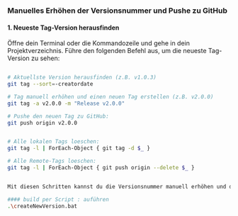 ### Manuelles Erhöhen der Versionsnummer und Pushe zu GitHub

#### 1. Neueste Tag-Version herausfinden
Öffne dein Terminal oder die Kommandozeile und gehe in dein Projektverzeichnis. Führe den folgenden Befehl aus, um die neueste Tag-Version zu sehen:
```sh

# Aktuellste Version herausfinden (z.B. v1.0.3)
git tag --sort=-creatordate

# Tag manuell erhöhen und einen neuen Tag erstellen (z.B. v2.0.0)
git tag -a v2.0.0 -m "Release v2.0.0"

# Pushe den neuen Tag zu GitHub:
git push origin v2.0.0


# Alle lokalen Tags loeschen:
git tag -l | ForEach-Object { git tag -d $_ }

# Alle Remote-Tags loeschen:
git tag -l | ForEach-Object { git push origin --delete $_ }


Mit diesen Schritten kannst du die Versionsnummer manuell erhöhen und den Build-Prozess auslösen. 🚀😊

#### build per Script : auführen
.\createNewVersion.bat